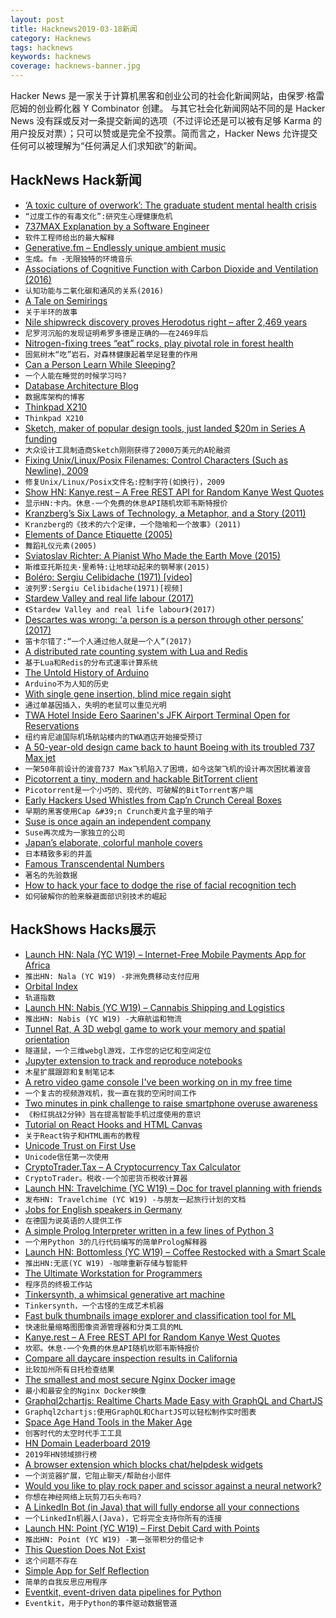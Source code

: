 ```yaml
---
layout: post
title: Hacknews2019-03-18新闻
category: Hacknews
tags: hacknews
keywords: hacknews
coverage: hacknews-banner.jpg
---
```


Hacker News 是一家关于计算机黑客和创业公司的社会化新闻网站，由保罗·格雷厄姆的创业孵化器 Y Combinator 创建。
与其它社会化新闻网站不同的是 Hacker News 没有踩或反对一条提交新闻的选项（不过评论还是可以被有足够 Karma 的用户投反对票）；只可以赞或是完全不投票。简而言之，Hacker News 允许提交任何可以被理解为“任何满足人们求知欲”的新闻。

## HackNews Hack新闻


- [‘A toxic culture of overwork’: The graduate student mental health crisis](https://www.stanforddaily.com/2019/03/13/a-toxic-culture-of-overwork-inside-the-graduate-student-mental-health-crisis/)
- `“过度工作的有毒文化”:研究生心理健康危机`
- [737MAX Explanation by a Software Engineer](https://mobile.twitter.com/trevorsumner/status/1106934369158078470?ref_src=twsrc%5Etfw%7Ctwcamp%5Etweetembed%7Ctwterm%5E1106934369158078470&amp;ref_url=https%3A%2F%2Fwww.zerohedge.com%2Fnews%2F2019-03-17%2Fbest-analysis-what-really-happened-boeing-737-max-pilot-software-engineer)
- `软件工程师给出的最大解释`
- [Generative.fm – Endlessly unique ambient music](https://generative.fm)
- `生成。fm -无限独特的环境音乐`
- [Associations of Cognitive Function with Carbon Dioxide and Ventilation (2016)](https://dash.harvard.edu/handle/1/27662232)
- `认知功能与二氧化碳和通风的关系(2016)`
- [A Tale on Semirings](https://typelevel.org/blog/2018/11/02/semirings.html)
- `关于半环的故事`
- [Nile shipwreck discovery proves Herodotus right – after 2,469 years](https://www.theguardian.com/science/2019/mar/17/nile-shipwreck-herodotus-archaeologists-thonis-heraclion)
- `尼罗河沉船的发现证明希罗多德是正确的——在2469年后`
- [Nitrogen-fixing trees “eat” rocks, play pivotal role in forest health](https://today.oregonstate.edu/news/nitrogen-fixing-trees-%E2%80%9Ceat%E2%80%9D-rocks-play-pivotal-role-forest-health)
- `固氮树木“吃”岩石，对森林健康起着举足轻重的作用`
- [Can a Person Learn While Sleeping?](https://www.wsj.com/articles/can-a-person-learn-while-sleeping-11552744800)
- `一个人能在睡觉的时候学习吗?`
- [Database Architecture Blog](https://architecture-database.blogspot.com/)
- `数据库架构的博客`
- [Thinkpad X210](https://geoff.greer.fm/2019/03/04/thinkpad-x210/)
- `Thinkpad X210`
- [Sketch, maker of popular design tools, just landed $20m in Series A funding](https://techcrunch.com/2019/03/13/sketch-maker-of-popular-design-tools-just-landed-20-million-in-series-a-funding-from-benchmark-in-its-first-outside-round/)
- `大众设计工具制造商Sketch刚刚获得了2000万美元的A轮融资`
- [Fixing Unix/Linux/Posix Filenames: Control Characters (Such as Newline), 2009](https://dwheeler.com/essays/fixing-unix-linux-filenames.html)
- `修复Unix/Linux/Posix文件名:控制字符(如换行)，2009`
- [Show HN: Kanye.rest – A Free REST API for Random Kanye West Quotes](https://kanye.rest)
- `显示HN:卡内。休息-一个免费的休息API随机坎耶韦斯特报价`
- [Kranzberg’s Six Laws of Technology, a Metaphor, and a Story (2011)](https://thefrailestthing.com/2011/08/25/kranzbergs-six-laws-of-technology-a-metaphor-and-a-story/)
- `Kranzberg的《技术的六个定律，一个隐喻和一个故事》(2011)`
- [Elements of Dance Etiquette (2005)](http://www.utdallas.edu/~aria/dance/etiquette.html)
- `舞蹈礼仪元素(2005)`
- [Sviatoslav Richter: A Pianist Who Made the Earth Move (2015)](https://www.npr.org/sections/deceptivecadence/2015/03/19/393778706/sviatoslav-richter-the-pianist-who-made-the-earth-move)
- `斯维亚托斯拉夫·里希特:让地球动起来的钢琴家(2015)`
- [Boléro: Sergiu Celibidache (1971) [video]](https://www.youtube.com/watch?v=gy5Ve3338-E)
- `波列罗:Sergiu Celibidache(1971)[视频]`
- [Stardew Valley and real life labour (2017)](https://www.rockpapershotgun.com/2017/02/13/stardew-valley-marriage-work/)
- `《Stardew Valley and real life labour》(2017)`
- [Descartes was wrong: ‘a person is a person through other persons’ (2017)](https://aeon.co/ideas/descartes-was-wrong-a-person-is-a-person-through-other-persons)
- `笛卡尔错了:“一个人通过他人就是一个人”(2017)`
- [A distributed rate counting system with Lua and Redis](https://leandromoreira.com.br/2019/01/25/how-to-build-a-distributed-throttling-system-with-nginx-lua-redis/)
- `基于Lua和Redis的分布式速率计算系统`
- [The Untold History of Arduino](https://arduinohistory.github.io/)
- `Arduino不为人知的历史`
- [With single gene insertion, blind mice regain sight](https://medicalxpress.com/news/2019-03-gene-insertion-mice-regain-sight.html)
- `通过单基因插入，失明的老鼠可以重见光明`
- [TWA Hotel Inside Eero Saarinen&#39;s JFK Airport Terminal Open for Reservations](https://www.dezeen.com/2019/02/17/twa-hotel-eero-saarinen-jfk-airport-new-york-city/)
- `纽约肯尼迪国际机场航站楼内的TWA酒店开始接受预订`
- [A 50-year-old design came back to haunt Boeing with its troubled 737 Max jet](https://www.latimes.com/local/california/la-fi-boeing-max-design-20190315-story.html)
- `一架50年前设计的波音737 Max飞机陷入了困境，如今这架飞机的设计再次困扰着波音`
- [Picotorrent a tiny, modern and hackable BitTorrent client](https://github.com/picotorrent/picotorrent)
- `Picotorrent是一个小巧的、现代的、可破解的BitTorrent客户端`
- [Early Hackers Used Whistles from Cap’n Crunch Cereal Boxes](https://www.atlasobscura.com/articles/capn-crunch-whistle)
- `早期的黑客使用Cap &#39;n Crunch麦片盒子里的哨子`
- [Suse is once again an independent company](https://techcrunch.com/2019/03/15/suse-is-once-again-an-independent-company/)
- `Suse再次成为一家独立的公司`
- [Japan’s elaborate, colorful manhole covers](https://www.atlasobscura.com/articles/japanese-manhole-covers)
- `日本精致多彩的井盖`
- [Famous Transcendental Numbers](http://sprott.physics.wisc.edu/Pickover/trans.html)
- `著名的先验数据`
- [How to hack your face to dodge the rise of facial recognition tech](https://www.wired.co.uk/article/avoid-facial-recognition-software)
- `如何破解你的脸来躲避面部识别技术的崛起`


## HackShows Hacks展示

- [Launch HN: Nala (YC W19) – Internet-Free Mobile Payments App for Africa](https://news.ycombinator.com/item?id=19393701)
- `推出HN: Nala (YC W19) -非洲免费移动支付应用`
- [ Orbital Index](https://OrbitalIndex.com/)
- `轨道指数`
- [Launch HN: Nabis (YC W19) – Cannabis Shipping and Logistics](https://news.ycombinator.com/item?id=19408875)
- `推出HN: Nabis (YC W19) -大麻航运和物流`
- [ Tunnel Rat, A 3D webgl game to work your memory and spatial orientation](https://sras.me/games/tunnelrat/)
- `隧道鼠，一个三维webgl游戏，工作您的记忆和空间定位`
- [ Jupyter extension to track and reproduce notebooks](https://www.amie.ai/#/fern)
- `木星扩展跟踪和复制笔记本`
- [ A retro video game console I&#39;ve been working on in my free time](https://internalregister.github.io/2019/03/14/Homebrew-Console.html)
- `一个复古的视频游戏机，我一直在我的空闲时间工作`
- [ Two minutes in pink challenge to raise smartphone overuse awareness](https://github.com/mig4ng/2min.pink)
- `《粉红挑战2分钟》旨在提高智能手机过度使用的意识`
- [ Tutorial on React Hooks and HTML Canvas](https://blog.koenvangilst.nl/react-hooks-with-canvas/)
- `关于React钩子和HTML画布的教程`
- [ Unicode Trust on First Use](https://github.com/begriffs/utofu)
- `Unicode信任第一次使用`
- [ CryptoTrader.Tax – A Cryptocurrency Tax Calculator](https://www.cryptotrader.tax)
- `CryptoTrader。税收-一个加密货币税收计算器`
- [Launch HN: Travelchime (YC W19) – Doc for travel planning with friends](https://news.ycombinator.com/item?id=19383941)
- `发布HN: Travelchime (YC W19) -与朋友一起旅行计划的文档`
- [ Jobs for English speakers in Germany](https://englishjobs.de)
- `在德国为说英语的人提供工作`
- [ A simple Prolog Interpreter written in a few lines of Python 3](https://github.com/photonlines/Python-Prolog-Interpreter)
- `一个用Python 3的几行代码编写的简单Prolog解释器`
- [Launch HN: Bottomless (YC W19) – Coffee Restocked with a Smart Scale](https://news.ycombinator.com/item?id=19403664)
- `推出HN:无底(YC W19) -咖啡重新存储与智能秤`
- [ The Ultimate Workstation for Programmers](https://coderthrones.com/)
- `程序员的终极工作站`
- [ Tinkersynth, a whimsical generative art machine](https://tinkersynth.com/slopes)
- `Tinkersynth，一个古怪的生成艺术机器`
- [ Fast bulk thumbnails image explorer and classification tool for ML](https://github.com/mgckind/cutouts-explorer)
- `快速批量缩略图图像资源管理器和分类工具的ML`
- [ Kanye.rest – A Free REST API for Random Kanye West Quotes](https://kanye.rest)
- `坎耶。休息-一个免费的休息API随机坎耶韦斯特报价`
- [ Compare all daycare inspection results in California](http://caregems.com)
- `比较加州所有日托检查结果`
- [ The smallest and most secure Nginx Docker image](https://github.com/ricardbejarano/nginx)
- `最小和最安全的Nginx Docker映像`
- [ Graphql2chartjs: Realtime Charts Made Easy with GraphQL and ChartJS](https://github.com/hasura/graphql-engine/tree/master/community/tools/graphql2chartjs)
- `Graphql2chartjs:使用GraphQL和ChartJS可以轻松制作实时图表`
- [ Space Age Hand Tools in the Maker Age](https://justinmiller.io/posts/2019/03/14/vw681/)
- `创客时代的太空时代手工工具`
- [ HN Domain Leaderboard 2019](https://hnleaderboard.com)
- `2019年HN领域排行榜`
- [ A browser extension which blocks chat/helpdesk widgets](https://hellogoodbye.app)
- `一个浏览器扩展，它阻止聊天/帮助台小部件`
- [ Would you like to play rock paper and scissor against a neural network?](https://github.com/victorqribeiro/jokenpo)
- `你想在神经网络上玩剪刀石头布吗?`
- [ A LinkedIn Bot (in Java) that will fully endorse all your connections](https://github.com/OrPolyzos/linkedin-boot)
- `一个LinkedIn机器人(Java)，它将完全支持你所有的连接`
- [Launch HN: Point (YC W19) – First Debit Card with Points](https://news.ycombinator.com/item?id=19401933)
- `推出HN: Point (YC W19) -第一张带积分的借记卡`
- [ This Question Does Not Exist](https://stackroboflow.com)
- `这个问题不存在`
- [ Simple App for Self Reflection](https://itunes.apple.com/ca/app/mindhappy-self-reflection/id1379914344?mt=8)
- `简单的自我反思应用程序`
- [ Eventkit, event-driven data pipelines for Python](https://github.com/erdewit/eventkit)
- `Eventkit，用于Python的事件驱动数据管道`


